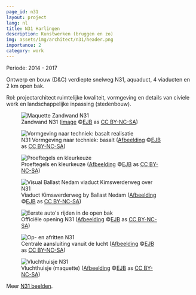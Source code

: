 ```yaml
---
page_id: n31
layout: project
lang: nl
title: N31 Harlingen
description: Kunstwerken (bruggen en zo)
img: assets/img/architect/n31/header.png
importance: 2
category: work
---
```


Periode: 2014 - 2017

Ontwerp en bouw (D&C) verdiepte snelweg N31, aquaduct, 4 viaducten en 2 km open bak.

Rol: projectarchitect ruimtelijke kwaliteit, vormgeving en details van civiele werk en landschappelijke inpassing (stedenbouw).

<div class="card mx-auto mb-3 p-3" style="max-width: 90%;">

<div class="row">
  <div class="col-sm mt-3 mt-md-0">
  <figure><img src='{{ "/assets/img/architect/n31/N31_IMG_0180_kl.jpg" | relative_url }}' alt='Maquette Zandwand N31' class='img-fluid'>
  <figcaption class="kleiner">Zandwand N31 (<a prefix="dct: https://purl.org/dc/terms/" href="https://purl.org/dc/dcmitype/Image" property="dct:title" rel="dct:type">image</a> &copy;<a prefix="cc: https://creativecommons.org/ns#" href="https://www.ebroerse.nl" property="cc:attributionName" rel="cc:attributionURL">EJB</a> as <a rel="license" href="https://creativecommons.org/licenses/by-nc-sa/4.0/">CC BY-NC-SA</a>)</figcaption></figure>
  </div>
  <div class="col-sm mt-3 mt-md-0">
  <figure><img src='{{ "/assets/img/architect/n31/EBR_N31TechniekBasalt.png" | relative_url }}' alt='Vormgeving naar techniek: basalt realisatie' class='img-fluid'>
  <figcaption class="kleiner">N31 Vormgeving naar techniek: basalt (<a prefix="dct: https://purl.org/dc/terms/" href="https://purl.org/dc/dcmitype/Image" property="dct:title" rel="dct:type">Afbeelding</a> &copy;<a prefix="cc: https://creativecommons.org/ns#" href="https://www.ebroerse.nl" property="cc:attributionName" rel="cc:attributionURL">EJB</a> as <a rel="license" href="https://creativecommons.org/licenses/by-nc-sa/4.0/">CC BY-NC-SA</a>)</figcaption></figure>
  </div>
</div>

<div class="row">
  <div class="col-sm mt-3 mt-md-0">
  <figure><img src='{{ "/assets/img/architect/n31/N31_basaltkleuren.jpg" | relative_url }}' alt='Proeftegels en kleurkeuze' class='img-fluid'>
  <figcaption class="kleiner">Proeftegels en kleurkeuze (<a prefix="dct: https://purl.org/dc/terms/" href="https://purl.org/dc/dcmitype/Image" property="dct:title" rel="dct:type">Afbeelding</a> &copy;<a prefix="cc: https://creativecommons.org/ns#" href="https://www.ebroerse.nl" property="cc:attributionName" rel="cc:attributionURL">EJB</a> as <a rel="license" href="https://creativecommons.org/licenses/by-nc-sa/4.0/">CC BY-NC-SA</a>)</figcaption></figure>
  </div>
  <div class="col-sm mt-3 mt-md-0">
  <figure><img src='{{ "/assets/img/architect/n31/N31KWWbakopPortfolio2016.jpg" | relative_url }}' alt='Visual Ballast Nedam viaduct Kimswerderweg over N31' class='img-fluid'>
  <figcaption class="kleiner">Viaduct Kimswerderweg by Ballast Nedam (<a prefix="dct: https://purl.org/dc/terms/" href="https://purl.org/dc/dcmitype/Image" property="dct:title" rel="dct:type">Afbeelding</a> &copy;<a prefix="cc: https://creativecommons.org/ns#" href="https://www.ebroerse.nl" property="cc:attributionName" rel="cc:attributionURL">EJB</a> as <a rel="license" href="https://creativecommons.org/licenses/by-nc-sa/4.0/">CC BY-NC-SA</a>)</figcaption></figure>
  </div>
</div>

<div class="row">
  <div class="col-sm mt-3 mt-md-0">
  <figure><img src='{{ "/assets/img/architect/n31/n31opening_foto_4.jpg" | relative_url }}' alt="Eerste auto's rijden in de open bak" class='img-fluid'>
  <figcaption class="kleiner">Officiële opening N31 (<a prefix="dct: https://purl.org/dc/terms/" href="https://purl.org/dc/dcmitype/Image" property="dct:title" rel="dct:type">Afbeelding</a> &copy;<a prefix="cc: https://creativecommons.org/ns#" href="https://www.ebroerse.nl" property="cc:attributionName" rel="cc:attributionURL">EJB</a> as <a rel="license" href="https://creativecommons.org/licenses/by-nc-sa/4.0/">CC BY-NC-SA</a>)</figcaption></figure>
  </div>
  <div class="col-sm mt-3 mt-md-0">
  <figure><img src='{{ "/assets/img/architect/n31/N31_CentraleAansluiting_lufo.jpg" | relative_url }}' alt='Op- en afritten N31' class='img-fluid'>
  <figcaption class="kleiner">Centrale aansluiting vanuit de lucht (<a prefix="dct: https://purl.org/dc/terms/" href="https://purl.org/dc/dcmitype/Image" property="dct:title" rel="dct:type">Afbeelding</a> &copy;<a prefix="cc: https://creativecommons.org/ns#" href="https://www.ebroerse.nl" property="cc:attributionName" rel="cc:attributionURL">EJB</a> as <a rel="license" href="https://creativecommons.org/licenses/by-nc-sa/4.0/">CC BY-NC-SA</a>)</figcaption></figure>
  </div>
</div>

<div class="row">
  <figure><img src='{{ "/assets/img/architect/n31/N31_vluchthuisje_IMG_4972.jpg" | relative_url }}' alt='Vluchthuisje N31' class='img-fluid'>
  <figcaption class="kleiner">Vluchthuisje (maquette) (<a prefix="dct: https://purl.org/dc/terms/" href="https://purl.org/dc/dcmitype/Image" property="dct:title" rel="dct:type">Afbeelding</a> &copy;<a prefix="cc: https://creativecommons.org/ns#" href="https://www.ebroerse.nl" property="cc:attributionName" rel="cc:attributionURL">EJB</a> as <a rel="license" href="https://creativecommons.org/licenses/by-nc-sa/4.0/">CC BY-NC-SA</a>)</figcaption></figure>
</div>

</div><!-- einde N31 schetsboek -->

<div class="card mx-auto mb-3 p-3" style="max-width: 90%;">Meer <a href="../../gallery/n31.html">N31 beelden</a>.</div>
